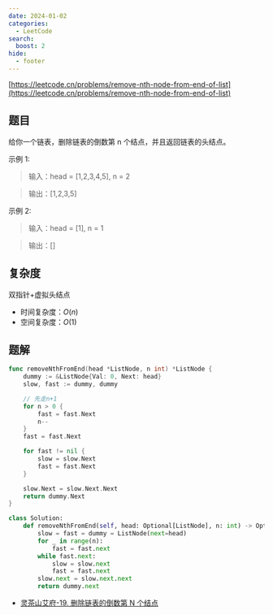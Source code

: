 ```yaml
---
date: 2024-01-02
categories:
  - LeetCode
search:
  boost: 2
hide:
  - footer
---
```


[https://leetcode.cn/problems/remove-nth-node-from-end-of-list](https://leetcode.cn/problems/remove-nth-node-from-end-of-list)

## 题目

给你一个链表，删除链表的倒数第 n 个结点，并且返回链表的头结点。

示例 1:

> 输入：head = [1,2,3,4,5], n = 2

> 输出：[1,2,3,5]

示例 2:

> 输入：head = [1], n = 1

> 输出：[]

## 复杂度

双指针+虚拟头结点

- 时间复杂度：$O(n)$
- 空间复杂度：$O(1)$

## 题解

```go title="Go"
func removeNthFromEnd(head *ListNode, n int) *ListNode {
    dummy := &ListNode{Val: 0, Next: head}
    slow, fast := dummy, dummy

    // 先走n+1
    for n > 0 {
        fast = fast.Next
        n--
    }
    fast = fast.Next

    for fast != nil {
        slow = slow.Next
        fast = fast.Next
    }

    slow.Next = slow.Next.Next
    return dummy.Next
}
```

```python title="Python"
class Solution:
    def removeNthFromEnd(self, head: Optional[ListNode], n: int) -> Optional[ListNode]:
        slow = fast = dummy = ListNode(next=head)
        for _ in range(n):
            fast = fast.next
        while fast.next:
            slow = slow.next
            fast = fast.next
        slow.next = slow.next.next
        return dummy.next
```

- [灵茶山艾府-19. 删除链表的倒数第 N 个结点](https://leetcode.cn/problems/remove-nth-node-from-end-of-list/solutions/2004057/ru-he-shan-chu-jie-dian-liu-fen-zhong-ga-xpfs/)
